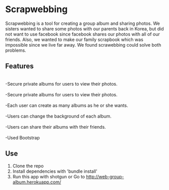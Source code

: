 # Scrapwebbing

Scrapwebbing is a tool for creating a group album and sharing photos. We sisters wanted to share some photos with our parents back in Korea, but did not want to use facebook since facebook shares our photos with all of our friends. Also, we wanted to make our family scrapbook which was impossible since we live far away. We found scrawebbing could solve both problems.


## Features

<br>-Secure private albums for users to view their photos.</br>
<br>-Secure private albums for users to view their photos.</br>
<br>-Each user can create as many albums as he or she wants.</br>
<br>-Users can change the background of each album.</br>
<br>-Users can share their albums with their friends.</br>
<br>-Used Bootstrap


## Use
1. Clone the repo
2. Install dependencies with 'bundle install'
3. Run this app with shotgun
or
Go to http://web-group-album.herokuapp.com/
